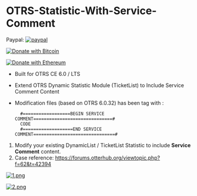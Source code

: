 # OTRS-Statistic-With-Service-Comment
  
Paypal: [![paypal](https://www.paypalobjects.com/en_US/i/btn/btn_donateCC_LG.gif)](https://paypal.me/MohdAzfar?locale.x=en_US)    
  
[![Donate with Bitcoin](https://en.cryptobadges.io/badge/small/3FSyJ9euCk4XD7Be1V8Khdmtb2CCSfJ8nh)](https://en.cryptobadges.io/donate/3FSyJ9euCk4XD7Be1V8Khdmtb2CCSfJ8nh)
  
[![Donate with Ethereum](https://en.cryptobadges.io/badge/small/0x39B2E6E49B7434F1cEa0f92CBb9bE1843dC65153)](https://en.cryptobadges.io/donate/0x39B2E6E49B7434F1cEa0f92CBb9bE1843dC65153)
  
- Built for OTRS CE 6.0 / LTS  
- Extend OTRS Dynamic Statistic Module (TicketList) to Include Service Comment Content
- Modification files (based on OTRS 6.0.32) has been tag with :  
  

		#==================BEGIN SERVICE COMMENT==============================#
		CODE
		#===================END SERVICE COMMENT===============================#
		
1. Modify your existing DynamicList / TicketList Statistic to include **Service Comment** content.  
2. Case reference: https://forums.otterhub.org/viewtopic.php?f=62&t=42394
  
[![1.png](https://i.postimg.cc/65ZKyMJL/1.png)](https://postimg.cc/w79ZrcB7)
  
[![2.png](https://i.postimg.cc/K8y2LtmX/2.png)](https://postimg.cc/Vd4pPrS4)